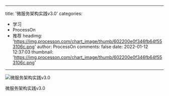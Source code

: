 
---
title: '微服务架构实践v3.0'
categories: 
 - 学习
 - ProcessOn
 - 推荐
headimg: 'https://img.processon.com/chart_image/thumb/602200e0f346fb64f553106c.png'
author: ProcessOn
comments: false
date: 2022-01-12 12:37:03
thumbnail: 'https://img.processon.com/chart_image/thumb/602200e0f346fb64f553106c.png'
---

<div>   
<img class="thumb" alt="微服务架构实践v3.0" src="https://img.processon.com/chart_image/thumb/602200e0f346fb64f553106c.png" referrerpolicy="no-referrer">
<p>微服务架构实践v3.0</p>  
</div>
            